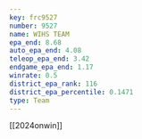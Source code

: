 ```yaml
---
key: frc9527
number: 9527
name: WIHS TEAM
epa_end: 8.68
auto_epa_end: 4.08
teleop_epa_end: 3.42
endgame_epa_end: 1.17
winrate: 0.5
district_epa_rank: 116
district_epa_percentile: 0.1471
type: Team
---
```

[[2024onwin]]

